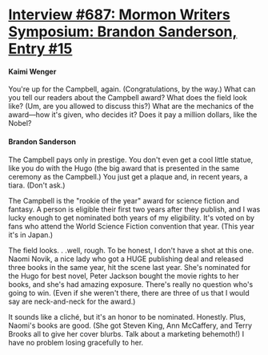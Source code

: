 # [Interview #687: Mormon Writers Symposium: Brandon Sanderson, Entry #15](https://www.theoryland.com/intvmain.php?i=687#15)

#### Kaimi Wenger

You're up for the Campbell, again. (Congratulations, by the way.) What can you tell our readers about the Campbell award? What does the field look like? (Um, are you allowed to discuss this?) What are the mechanics of the award—how it's given, who decides it? Does it pay a million dollars, like the Nobel?

#### Brandon Sanderson

The Campbell pays only in prestige. You don't even get a cool little statue, like you do with the Hugo (the big award that is presented in the same ceremony as the Campbell.) You just get a plaque and, in recent years, a tiara. (Don't ask.)

The Campbell is the "rookie of the year" award for science fiction and fantasy. A person is eligible their first two years after they publish, and I was lucky enough to get nominated both years of my eligibility. It's voted on by fans who attend the World Science Fiction convention that year. (This year it's in Japan.)

The field looks. . .well, rough. To be honest, I don't have a shot at this one. Naomi Novik, a nice lady who got a HUGE publishing deal and released three books in the same year, hit the scene last year. She's nominated for the Hugo for best novel, Peter Jackson bought the movie rights to her books, and she's had amazing exposure. There's really no question who's going to win. (Even if she weren't there, there are three of us that I would say are neck-and-neck for the award.)

It sounds like a cliché, but it's an honor to be nominated. Honestly. Plus, Naomi's books are good. (She got Steven King, Ann McCaffery, and Terry Brooks all to give her cover blurbs. Talk about a marketing behemoth!) I have no problem losing gracefully to her.

